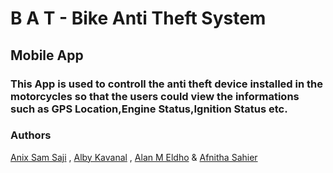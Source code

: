 # B A T - Bike Anti Theft System

## Mobile App

### This App is used to controll the anti theft device installed in the motorcycles so that the users could view the informations such as GPS Location,Engine Status,Ignition Status etc.



### Authors

[Anix Sam Saji](https://anixsamsaji.me) , [Alby Kavanal]("https://www.linkedin.com/in/alby-kavanal-ab87401b5/") , [Alan M Eldho]("https://www.linkedin.com/in/alan-m-eldho-486786182/") & [Afnitha Sahier]("https://www.instagram.com/a.f.n.i.t.h.a/")
 
